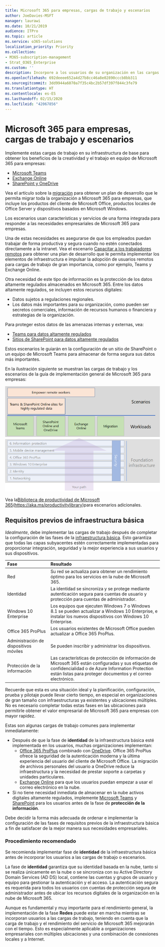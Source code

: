 ```yaml
---
title: Microsoft 365 para empresas, cargas de trabajo y escenarios
author: JoeDavies-MSFT
manager: laurawi
ms.date: 10/21/2019
audience: ITPro
ms.topic: article
ms.service: o365-solutions
localization_priority: Priority
ms.collection:
- M365-subscription-management
- Strat_O365_Enterprise
ms.custom: ''
description: Incorpore a los usuarios de su organización en las cargas de trabajo de productividad de Microsoft 365 para empresas
ms.openlocfilehash: 692deeee652a4d27b8cc46a8e02890cccb8bb311
ms.sourcegitcommit: 3dd9944a6070a7f35c4bc2b57df397f844c3fe79
ms.translationtype: HT
ms.contentlocale: es-ES
ms.lasthandoff: 02/15/2020
ms.locfileid: "42067856"
---
```

# <a name="microsoft-365-for-enterprise-workloads-and-scenarios"></a>Microsoft 365 para empresas, cargas de trabajo y escenarios

Implemente estas cargas de trabajo en su infraestructura de base para obtener los beneficios de la creatividad y el trabajo en equipo de Microsoft 365 para empresas:

- [Microsoft Teams](teams-workload.md)
- [Exchange Online](exchangeonline-workload.md)
- [SharePoint y OneDrive](sharepoint-online-onedrive-workload.md)

Vea el artículo sobre la [migración](migration-microsoft-365-enterprise-workload.md) para obtener un plan de desarrollo que le permita migrar toda la organización a Microsoft 365 para empresas, que incluye los productos del cliente de Microsoft Office, productos locales de Office Server y dispositivos basados en Microsoft Windows.

Los escenarios usan características y servicios de una forma integrada para responder a las necesidades empresariales de Microsoft 365 para empresas. 

Una de estas necesidades es asegurarse de que los empleados puedan trabajar de forma productiva y segura cuando no estén conectados directamente a la intranet. Vea el escenario [Capacitar a los trabajadores remotos](empower-people-to-work-remotely.md) para obtener una plan de desarrollo que le permita implementar los elementos de infraestructura e impulsar la adopción de usuarios remotos para cargas de trabajo de gran importancia, como por ejemplo, Teams y Exchange Online.

Otra necesidad de este tipo de información es la protección de los datos altamente regulados almacenados en Microsoft 365. Entre los datos altamente regulados, se incluyen estos recursos digitales:

- Datos sujetos a regulaciones regionales.
- Los datos más importantes para su organización, como pueden ser secretos comerciales, información de recursos humanos o financiera y estrategias de la organización.

Para proteger estos datos de las amenazas internas y externas, vea:

- [Teams para datos altamente regulados](secure-teams-highly-regulated-data-scenario.md)
- [Sitios de SharePoint para datos altamente regulados](teams-sharepoint-online-sites-highly-regulated-data.md) 

Estos escenarios le guiarán en la configuración de un sitio de SharePoint o un equipo de Microsoft Teams para almacenar de forma segura sus datos más importantes.

En la ilustración siguiente se muestran las cargas de trabajo y los escenarios de la guía de implementación general de Microsoft 365 para empresas:

![Las cargas de trabajo y los escenarios en la guía de implementación general de Microsoft 365 para empresas.](../media/deploy-workloads/m365-deploy-content-arch-workloads.png)

Vea la[Biblioteca de productividad de Microsoft 365](https://aka.ms/productivitylibrary)(https://aka.ms/productivitylibrary)para escenarios adicionales. 

## <a name="foundation-infrastructure-prerequisites"></a>Requisitos previos de infraestructura básica

*Idealmente*, debe implementar las cargas de trabajo después de completar la configuración de las fases de la [infraestructura básica](deploy-foundation-infrastructure.md). Esto garantiza que todas las capas subyacentes estén correctamente implementadas para proporcionar integración, seguridad y la mejor experiencia a sus usuarios y sus dispositivos.

| Fase | Resultado |
|:-------|:-----|
| Red | Su red se actualiza para obtener un rendimiento óptimo para los servicios en la nube de Microsoft 365. |
| Identidad | La identidad se sincroniza y se protege mediante autenticación segura para cuentas de usuario y protección para cuentas de administrador. |
| Windows 10 Enterprise | Los equipos que ejecuten Windows 7 o Windows 8.1 se pueden actualizar a Windows 10 Enterprise, e instalar los nuevos dispositivos con Windows 10 Enterprise. |
| Office 365 ProPlus | Los usuarios existentes de Microsoft Office pueden actualizar a Office 365 ProPlus. |
| Administración de dispositivos móviles | Se pueden inscribir y administrar los dispositivos. |
| Protección de la información | Las características de protección de información de Microsoft 365 están configuradas y sus etiquetas de confidencialidad o de Azure Information Protection están listas para proteger documentos y el correo electrónico. |

Recuerde que esta es una situación ideal y la planificación, configuración, prueba y pilotaje puede llevar cierto tiempo, en especial en organizaciones de gran tamaño con infraestructuras ya existentes y ubicaciones múltiples. No es necesario completar todas estas fases en las ubicaciones para permitirle obtener el valor empresarial de Microsoft 365 para empresas con mayor rapidez. 

Estas son algunas cargas de trabajo comunes para implementar inmediatamente: 

- Después de que la fase de **identidad** de la infraestructura básica esté implementada en los usuarios, muchas organizaciones implementan:
  - [Office 365 ProPlus](office365proplus-infrastructure.md) combinado con [OneDrive](https://docs.microsoft.com/onedrive/plan-onedrive-enterprise). Office 365 ProPlus ofrece la seguridad de la autenticación moderna y la última experiencia del usuario del cliente de Microsoft Office. La migración de archivos personales del usuario a OneDrive reduce la infraestructura y la necesidad de prestar soporte a carpetas y unidades particulares.
  - [Exchange Online](exchangeonline-workload.md) para que los usuarios puedan empezar a usar el correo electrónico en la nube.
- Si no tiene necesidad inmediata de almacenar en la nube activos digitales altamente regulados, implemente [Microsoft Teams](teams-workload.md) y [SharePoint](sharepoint-online-onedrive-workload.md) para los usuarios antes de la fase de **protección de la información**.

Debe decidir la forma más adecuada de ordenar e implementar la configuración de las fases de requisitos previos de la infraestructura básica a fin de satisfacer de la mejor manera sus necesidades empresariales.

### <a name="best-practice"></a>Procedimiento recomendado

Se recomienda implementar fase de **identidad** de la infraestructura básica antes de incorporar los usuarios a las cargas de trabajo o escenarios.

La fase de **identidad** garantiza que su identidad basada en la nube, tanto si se realiza únicamente en la nube o se sincroniza con su Active Directory Domain Services (AD DS) local, contiene las cuentas y grupos de usuario y equipo para gestionar la autenticación y el acceso. La autenticación segura es requerida para todos los usuarios con cuentas de protección segura de administrador antes de ubicar los recursos digitales de la organización en la nube de Microsoft 365.

Aunque es fundamental y muy importante para el rendimiento general, la implementación de la fase **Redes** puede estar en marcha mientras se incorporan usuarios a las cargas de trabajo, teniendo en cuenta que la carga de trabajo y el rendimiento del servicio de Microsoft 365 mejorarán con el tiempo. Esto es especialmente aplicable a organizaciones empresariales con múltiples ubicaciones y una combinación de conexiones locales y a Internet.
